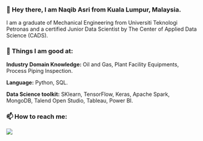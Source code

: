 ### 👋 Hey there, I am Naqib Asri from Kuala Lumpur, Malaysia.

I am a graduate of Mechanical Engineering from Universiti Teknologi Petronas and a certified Junior Data Scientist by The Center of Applied Data Science (CADS). 

### 🌱 Things I am good at:

**Industry Domain Knowledge:** Oil and Gas, Plant Facility Equipments, Process Piping Inspection.

**Language:** Python, SQL.

**Data Science toolkit:** SKlearn, TensorFlow, Keras, Apache Spark, MongoDB, Talend Open Studio, Tableau, Power BI.


### 📫 How to reach me:
[<img target="_blank" src="https://img.icons8.com/doodle/64/000000/linkedin-circled.png"/>](https://www.linkedin.com/in/naqibasri/)
